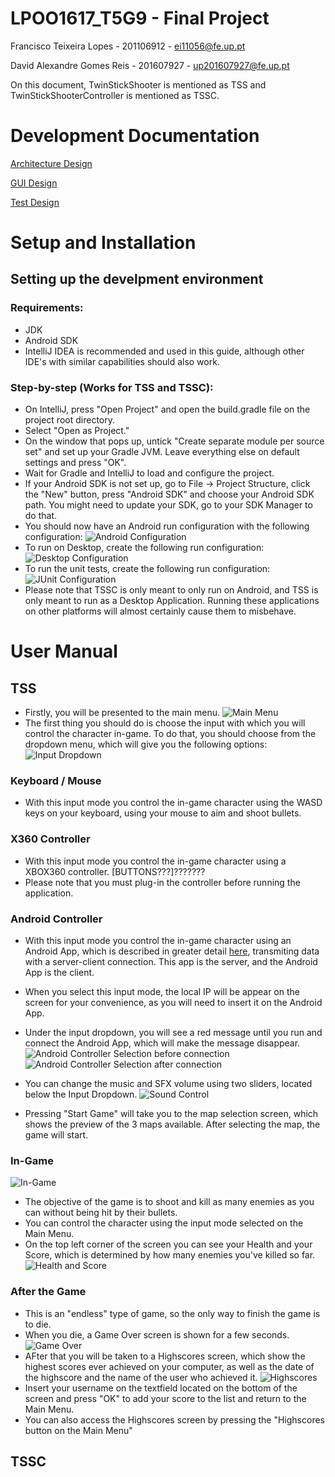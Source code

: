 # LPOO1617_T5G9 - Final Project
Francisco Teixeira Lopes - 201106912 - ei11056@fe.up.pt

David Alexandre Gomes Reis - 201607927 - up201607927@fe.up.pt

On this document, TwinStickShooter is mentioned as TSS and TwinStickShooterController is mentioned as TSSC.

# Development Documentation

[Architecture Design](Docs/Architecture%20Design.pdf)

[GUI Design](Docs/GUI%20Design.pdf)

[Test Design](Docs/TestDesign.pdf)

# Setup and Installation

## Setting up the develpment environment

### Requirements:
- JDK
- Android SDK
- IntelliJ IDEA is recommended and used in this guide, although other IDE's with similar capabilities should also work.
 
### Step-by-step (Works for TSS and TSSC):
- On IntelliJ, press "Open Project" and open the build.gradle file on the project root directory.
- Select "Open as Project."
- On the window that pops up, untick "Create separate module per source set" and set up your Gradle JVM. Leave everything else on default settings and press "OK".
- Wait for Gradle and IntelliJ to load and configure the project.
- If your Android SDK is not set up, go to File -> Project Structure, click the "New" button, press "Android SDK" and choose your Android SDK path. You might need to update your SDK, go to your SDK Manager to do that.
- You should now have an Android run configuration with the following configuration:
![Android Configuration](Docs/android.png)
- To run on Desktop, create the following run configuration:
![Desktop Configuration](Docs/desktop.png)
- To run the unit tests, create the following run configuration:
![JUnit Configuration](Docs/junit.png)
- Please note that TSSC is only meant to only run on Android, and TSS is only meant to run as a Desktop Application. Running these applications on other platforms will almost certainly cause them to misbehave.

# User Manual

## TSS
- Firstly, you will be presented to the main menu.
![Main Menu](Docs/mainmenu.png)
- The first thing you should do is choose the input with which you will control the character in-game. To do that, you should choose from the dropdown menu, which will give you the following options:
![Input Dropdown](Docs/inputdropdown.png)

### Keyboard / Mouse
- With this input mode you control the in-game character using the WASD keys on your keyboard, using your mouse to aim and shoot bullets.

### X360 Controller
- With this input mode you control the in-game character using a XBOX360 controller. [BUTTONS???]???????
- Please note that you must plug-in the controller before running the application.

### Android Controller
- With this input mode you control the in-game character using an Android App, which is described in greater detail [here](#tssc), transmiting data with a server-client connection. This app is the server, and the Android App is the client.
- When you select this input mode, the local IP will be appear on the screen for your convenience, as you will need to insert it on the Android App.
- Under the input dropdown, you will see a red message until you run and connect the Android App, which will make the message disappear.
![Android Controller Selection before connection](Docs/androidbefore.png)
![Android Controller Selection after connection](Docs/androidafter.png)

- You can change the music and SFX volume using two sliders, located below the Input Dropdown.
![Sound Control](Docs/soundcontrol.png)

- Pressing "Start Game" will take you to the map selection screen, which shows the preview of the 3 maps available. After selecting the map, the game will start.

### In-Game
![In-Game](Docs/ingame.png)
- The objective of the game is to shoot and kill as many enemies as you can without being hit by their bullets.
- You can control the character using the input mode selected on the Main Menu.
- On the top left corner of the screen you can see your Health and your Score, which is determined by how many enemies you've killed so far.
![Health and Score](Docs/healthscore.png)

### After the Game
- This is an "endless" type of game, so the only way to finish the game is to die.
- When you die, a Game Over screen is shown for a few seconds.
![Game Over](Docs/gameover.png)
- AFter that you will be taken to a Highscores screen, which show the highest scores ever achieved on your computer, as well as the date of the highscore and the name of the user who achieved it.
![Highscores](Docs/highscores.png)
- Insert your username on the textfield located on the bottom of the screen and press "OK" to add your score to the list and return to the Main Menu.
- You can also access the Highscores screen by pressing the "Highscores button on the Main Menu"

## TSSC



